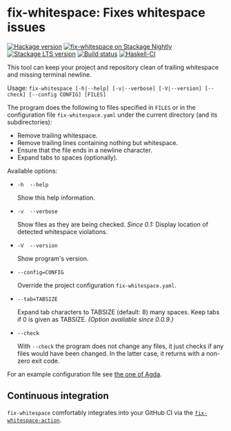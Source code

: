 fix-whitespace: Fixes whitespace issues
=======================================

[![Hackage version](https://img.shields.io/hackage/v/fix-whitespace.svg?label=Hackage&color=informational)](http://hackage.haskell.org/package/fix-whitespace)
[![fix-whitespace on Stackage Nightly](https://stackage.org/package/fix-whitespace/badge/nightly)](https://stackage.org/nightly/package/fix-whitespace)
[![Stackage LTS version](https://www.stackage.org/package/fix-whitespace/badge/lts?label=Stackage)](https://www.stackage.org/package/fix-whitespace)
[![Build status](https://github.com/agda/fix-whitespace/workflows/Build%20by%20Stack/badge.svg)](https://github.com/agda/fix-whitespace/actions)
[![Haskell-CI](https://github.com/agda/fix-whitespace/actions/workflows/haskell-ci.yml/badge.svg)](https://github.com/agda/fix-whitespace/actions/workflows/haskell-ci.yml)

This tool can keep your project and repository clean of trailing
whitespace and missing terminal newline.

Usage: `fix-whitespace [-h|--help] [-v|--verbose] [-V|--version] [--check] [--config CONFIG] [FILES]`

The program does the following to files specified in `FILES` or in the
configuration file `fix-whitespace.yaml` under the current directory
(and its subdirectories):

  * Remove trailing whitespace.
  * Remove trailing lines containing nothing but whitespace.
  * Ensure that the file ends in a newline character.
  * Expand tabs to spaces (optionally).

Available options:

*  `-h  --help`

   Show this help information.

*  `-v  --verbose`

   Show files as they are being checked.
   _Since 0.1:_ Display location of detected whitespace violations.

*  `-V  --version`

   Show program's version.

*  `--config=CONFIG`

   Override the project configuration `fix-whitespace.yaml`.

*  `--tab=TABSIZE`

   Expand tab characters to TABSIZE (default: 8) many spaces.
   Keep tabs if 0 is given as TABSIZE.  _(Option available since 0.0.9.)_

*  `--check`

   With `--check` the program does not change any files,
   it just checks if any files would have been changed.
   In the latter case, it returns with a non-zero exit code.

For an example configuration file see [the one of Agda](https://github.com/agda/agda/blob/f9a181685397517b5d14943ca88a1c0acacc2075/fix-whitespace.yaml).

Continuous integration
----------------------

`fix-whitespace` comfortably integrates into your GitHub CI via the [`fix-whitespace-action`](https://github.com/andreasabel/fix-whitespace-action).
